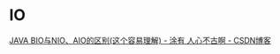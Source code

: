 # IO
[JAVA BIO与NIO、AIO的区别(这个容易理解) - 涂有 人心不古啊 - CSDN博客](https://blog.csdn.net/ty497122758/article/details/78979302)
